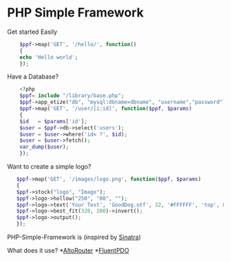PHP Simple Framework
==============
Get started Easily
```php
    $ppf->map('GET', '/hello/', function()
    {
    echo 'Hello world';
    });
```
Have a Database?
```php
    <?php
    $ppf= include "/library/base.php";
    $ppf->app_etize("db", "mysql:dbname=dbname", "username","password"); // replace dbname, username, and password
    $ppf->map('GET', '/user/[i:id]', function($ppf, $params)
    {
    $id   = $params['id'];
    $user = $ppf->db->select('users');
    $user = $user->where('id= ?', $id);
    $user = $user->fetch();
    var_dump($user);
    });
```
Want to create a simple logo?
 ```php   
    $ppf->map('GET', '/images/logo.png', function($ppf, $params)
    {
    $ppf->stock("logo", "Image");
    $ppf->logo->hollow("250", "80", "");
    $ppf->logo->text('Your Text', 'GoodDog.otf', 32, '#FFFFFF', 'top', 0, 20); 
    $ppf->logo->best_fit(320, 200)->invert();
    $ppf->logo->output();
    });
```							

PHP-Simple-Framework is (inspired by [Sinatra](http://www.sinatrarb.com/))

What does it use?
*[AltoRouter](https://github.com/dannyvankooten/AltoRouter/)
*[FluentPDO](http://fluentpdo.com/)

